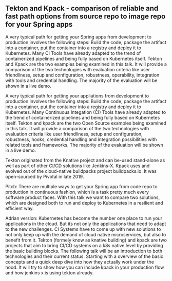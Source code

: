 ## Tekton and Kpack - comparison of reliable and fast path options from source repo to image repo for your Spring apps

A very typical path for getting your Spring apps from development to production involves the following steps:
Build the code, package the artifact into a container, put the container into a registry and deploy it to Kubernetes.
Many CI Tools have already adapted to the trend of containerized pipelines and being fully based on Kubernetes itself. 
Tekton and Kpack are the two examples being examined in this talk. It will provide a comparison of the two technologies with evaluation criteria 
like user friendliness, setup and configuration, robustness, operability, integration with tools and credential handling.
The majority of the evaluation will be shown in a live demo.

A very typical path for getting your appliations from development to production involves the following steps: Build the code, package the artifact into a container, put the container into a registry and deploy it to Kubernetes. Many Continuous Integation (CI) Tools have already adapted to the trend of containerized pipelines and being fully based on Kubernetes itself. Tekton and kpack are the two Open Source examples being examined in this talk. It will provide a comparison of the two technologies with evaluation criteria like user friendliness, setup and configuration, robustness, hooks, credential handling and integration possibilities with related tools and frameworks. The majority of the evaluation will be shown in a live demo.

Tekton originated from the Knative project and can be-used stand-alone as well as part of other CI/CD solutions like Jenkins-X.
Kpack uses and evolved out of the cloud-native buildpacks project buildpacks.io. It was open-sourced by Pivotal in late 2019.

Pitch:
There are multiple ways to get your Spring app from code repo to production in continuous fashion, which is a task pretty much every software product faces. With this talk we want to compare two solutions, which are designed both to run and deploy to Kubernetes in a resilient and efficient way.

Adrian version:
Kubernetes has become the number one place to run your applications in the cloud. 
But its not only the applications that need to adapt to the new challenges. 
CI Systems have to come up with new solutions to not only keep up with the demand of cloud native microservices,
but also to benefit from it. 
Tekton (formely know as knative building) and kpack are two projects that aim to bring CI/CD systems on a k8s native level 
by providing the basic building blocks. 
The following talk will be an introduction to both technologies and their current status. 
Starting with a overview of the basic concepts and a quick deep dive into how they actually work under the hood. 
It will try to show how you can include kpack in your production flow and how jenkins x is using tekton already.
